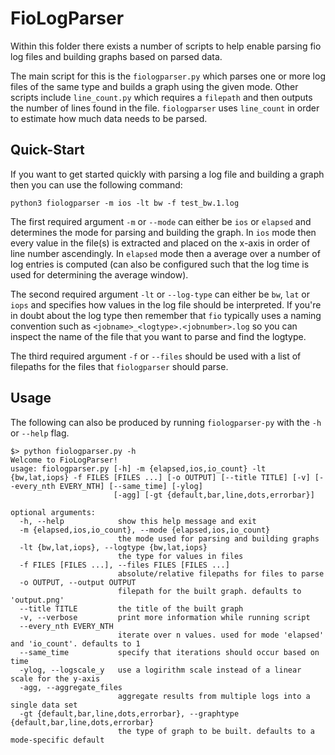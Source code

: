 # FioLogParser
Within this folder there exists a number of scripts to help enable parsing fio log files and building graphs based on parsed data.

The main script for this is the `fiologparser.py` which parses one or more log files of the same type and builds a graph using the given mode. Other scripts include `line_count.py` which requires a `filepath` and then outputs the number of lines found in the file. `fiologparser` uses `line_count` in order to estimate how much data needs to be parsed.

## Quick-Start
If you want to get started quickly with parsing a log file and building a graph then you can use the following command:

```
python3 fiologparser -m ios -lt bw -f test_bw.1.log
```

The first required argument `-m` or `--mode` can either be `ios` or `elapsed` and determines the mode for parsing and building the graph. In `ios` mode then every value in the file(s) is extracted and placed on the x-axis in order of line number ascendingly. In `elapsed` mode then a average over a number of log entries is computed (can also be configured such that the log time is used for determining the average window). 

The second required argument `-lt` or `--log-type` can either be `bw`, `lat` or `iops` and specifies how values in the log file should be interpreted. If you're in doubt about the log type then remember that `fio` typically uses a naming convention such as `<jobname>_<logtype>.<jobnumber>.log` so you can inspect the name of the file that you want to parse and find the logtype.

The third required argument `-f` or `--files` should be used with a list of filepaths for the files that `fiologparser` should parse. 

## Usage
The following can also be produced by running `fiologparser-py` with the `-h` or `--help` flag. 

```
$> python fiologparser.py -h
Welcome to FioLogParser!
usage: fiologparser.py [-h] -m {elapsed,ios,io_count} -lt {bw,lat,iops} -f FILES [FILES ...] [-o OUTPUT] [--title TITLE] [-v] [--every_nth EVERY_NTH] [--same_time] [-ylog]  
                       [-agg] [-gt {default,bar,line,dots,errorbar}]

optional arguments:
  -h, --help            show this help message and exit
  -m {elapsed,ios,io_count}, --mode {elapsed,ios,io_count}
                        the mode used for parsing and building graphs
  -lt {bw,lat,iops}, --logtype {bw,lat,iops}
                        the type for values in files
  -f FILES [FILES ...], --files FILES [FILES ...]
                        absolute/relative filepaths for files to parse
  -o OUTPUT, --output OUTPUT
                        filepath for the built graph. defaults to 'output.png'
  --title TITLE         the title of the built graph
  -v, --verbose         print more information while running script
  --every_nth EVERY_NTH
                        iterate over n values. used for mode 'elapsed' and 'io_count'. defaults to 1
  --same_time           specify that iterations should occur based on time
  -ylog, --logscale_y   use a logirithm scale instead of a linear scale for the y-axis
  -agg, --aggregate_files
                        aggregate results from multiple logs into a single data set
  -gt {default,bar,line,dots,errorbar}, --graphtype {default,bar,line,dots,errorbar}
                        the type of graph to be built. defaults to a mode-specific default
```
